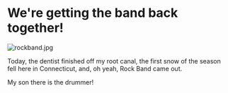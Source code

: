 # We're getting the band back together!

![rockband.jpg](http://westkarana.com/wp-content/uploads/2007/11/rockband.jpg)

Today, the dentist finished off my root canal, the first snow of the season fell here in Connecticut, and, oh yeah, Rock Band came out.

My son there is the drummer!

